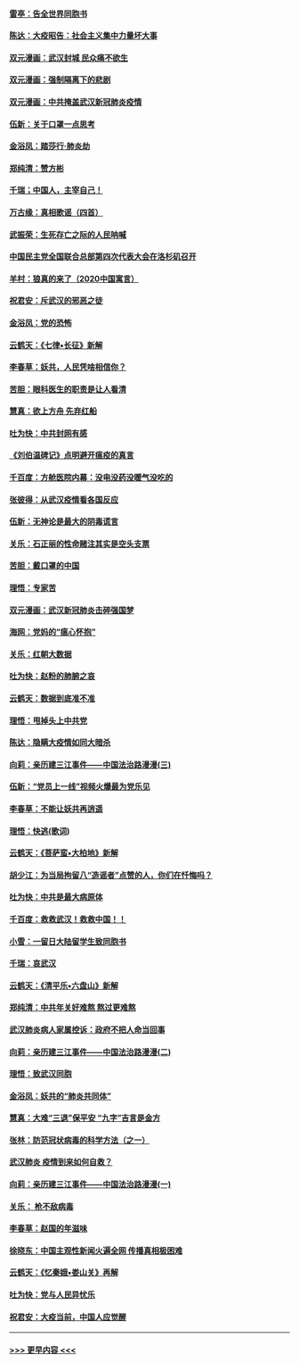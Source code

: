 #### [雷亭：告全世界同胞书](../pages/nsc993/n11862572.md?t=02121402) 
#### [陈达：大疫昭告：社会主义集中力量坏大事](../pages/nsc993/n11859419.md?t=02121402) 
#### [双元漫画：武汉封城 民众痛不欲生](../pages/nsc993/n11859287.md?t=02121402) 
#### [双元漫画：强制隔离下的悲剧](../pages/nsc993/n11859244.md?t=02121402) 
#### [双元漫画：中共掩盖武汉新冠肺炎疫情](../pages/nsc993/n11858249.md?t=02121402) 
#### [伍新：关于口罩一点思考](../pages/nsc993/n11859195.md?t=02121402) 
#### [金浴凤：踏莎行‧肺炎劫](../pages/nsc993/n11858227.md?t=02121402) 
#### [郑纯清：赞方彬](../pages/nsc993/n11856803.md?t=02121402) 
#### [千瑞；中国人，主宰自己！](../pages/nsc993/n11856793.md?t=02121402) 
#### [万古缘：真相歌谣（四首）](../pages/nsc993/n11856263.md?t=02121402) 
#### [武振荣：生死存亡之际的人民呐喊](../pages/nsc993/n11856256.md?t=02121402) 
#### [中国民主党全国联合总部第四次代表大会在洛杉矶召开](../pages/nsc993/n11856344.md?t=02121402) 
#### [羊村：狼真的来了（2020中国寓言）](../pages/nsc993/n11856229.md?t=02121402) 
#### [祝君安：斥武汉的邪恶之徒](../pages/nsc993/n11855861.md?t=02121402) 
#### [金浴凤：党的恐怖](../pages/nsc993/n11855849.md?t=02121402) 
#### [云鹤天：《七律▪长征》新解](../pages/nsc993/n11855479.md?t=02121402) 
#### [李春草：妖共，人民凭啥相信你？](../pages/nsc993/n11855196.md?t=02121402) 
#### [苦胆：眼科医生的职责是让人看清](../pages/nsc993/n11853840.md?t=02121402) 
#### [慧真：欲上方舟 先弃红船](../pages/nsc993/n11853483.md?t=02121402) 
#### [吐为快：中共封网有感](../pages/nsc993/n11852575.md?t=02121402) 
#### [《刘伯温碑记》点明避开瘟疫的真言](../pages/nsc993/n11852128.md?t=02121402) 
#### [千百度：方舱医院内幕：没电没药没暖气没吃的](../pages/nsc993/n11850211.md?t=02121402) 
#### [张彼得：从武汉疫情看各国反应](../pages/nsc993/n11850102.md?t=02121402) 
#### [伍新：无神论是最大的阴毒谎言](../pages/nsc993/n11846129.md?t=02121402) 
#### [关乐：石正丽的性命赌注其实是空头支票](../pages/nsc993/n11846109.md?t=02121402) 
#### [苦胆：戴口罩的中国](../pages/nsc993/n11845576.md?t=02121402) 
#### [理悟：专家苦](../pages/nsc993/n11845564.md?t=02121402) 
#### [双元漫画：武汉新冠肺炎击碎强国梦](../pages/nsc993/n11843320.md?t=02121402) 
#### [海网：党妈的“瘟心怀抱”](../pages/nsc993/n11840740.md?t=02121402) 
#### [关乐：红朝大数据](../pages/nsc993/n11840675.md?t=02121402) 
#### [吐为快：赵粉的肺腑之哀](../pages/nsc993/n11840618.md?t=02121402) 
#### [云鹤天：数据到底准不准](../pages/nsc993/n11840325.md?t=02121402) 
#### [理悟：甩掉头上中共党](../pages/nsc993/n11838826.md?t=02121402) 
#### [陈达：隐瞒大疫情如同大暗杀](../pages/nsc993/n11838771.md?t=02121402) 
#### [向莉：亲历建三江事件——中国法治路漫漫(三)](../pages/nsc993/n11831825.md?t=02121402) 
#### [伍新：“党员上一线”视频火爆最为党乐见](../pages/nsc993/n11838200.md?t=02121402) 
#### [李春草：不能让妖共再逍遥](../pages/nsc993/n11838102.md?t=02121402) 
#### [理悟：快逃(歌词)](../pages/nsc993/n11838083.md?t=02121402) 
#### [云鹤天：《菩萨蛮▪大柏地》新解](../pages/nsc993/n11838059.md?t=02121402) 
#### [胡少江：为当局拘留八“造谣者”点赞的人，你们在忏悔吗？](../pages/nsc993/n11836801.md?t=02121402) 
#### [吐为快：中共是最大病原体](../pages/nsc993/n11836748.md?t=02121402) 
#### [千百度：救救武汉！救救中国！！](../pages/nsc993/n11836145.md?t=02121402) 
#### [小雪：一留日大陆留学生致同胞书](../pages/nsc993/n11834624.md?t=02121402) 
#### [千瑞：哀武汉](../pages/nsc993/n11833647.md?t=02121402) 
#### [云鹤天：《清平乐▪六盘山》新解](../pages/nsc993/n11833611.md?t=02121402) 
#### [郑纯清：中共年关好难熬 熬过更难熬](../pages/nsc993/n11833489.md?t=02121402) 
#### [武汉肺炎病人家属控诉：政府不把人命当回事](../pages/nsc993/n11833205.md?t=02121402) 
#### [向莉：亲历建三江事件——中国法治路漫漫(二)](../pages/nsc993/n11829102.md?t=02121402) 
#### [理悟：致武汉同胞](../pages/nsc993/n11831522.md?t=02121402) 
#### [金浴凤：妖共的“肺炎共同体”](../pages/nsc993/n11829448.md?t=02121402) 
#### [慧真：大难“三退”保平安 “九字”吉言是金方](../pages/nsc993/n11829501.md?t=02121402) 
#### [张林：防范冠状病毒的科学方法（之一）](../pages/nsc993/n11828618.md?t=02121402) 
#### [武汉肺炎 疫情到来如何自救？](../pages/nsc993/n11827632.md?t=02121402) 
#### [向莉：亲历建三江事件——中国法治路漫漫(一)](../pages/nsc993/n11827190.md?t=02121402) 
#### [关乐： 枪不敌病毒](../pages/nsc993/n11826746.md?t=02121402) 
#### [李春草：赵国的年滋味](../pages/nsc993/n11826321.md?t=02121402) 
#### [徐晓东：中国主观性新闻火遍全网 传播真相极困难](../pages/nsc993/n11826508.md?t=02121402) 
#### [云鹤天：《忆秦娥▪娄山关》再解](../pages/nsc993/n11824682.md?t=02121402) 
#### [吐为快：党与人民异忧乐](../pages/nsc993/n11824660.md?t=02121402) 
#### [祝君安：大疫当前，中国人应觉醒](../pages/nsc993/n11821946.md?t=02121402) 

----
#### [ >>> 更早内容 <<< ](../indexes/nsc993-earlier.md)
